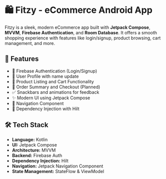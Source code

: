 # 🛍️ Fitzy - eCommerce Android App

Fitzy is a sleek, modern eCommerce app built with **Jetpack Compose**, **MVVM**, **Firebase Authentication**, and **Room Database**. It offers a smooth shopping experience with features like login/signup, product browsing, cart management, and more.

## 🚀 Features

- 🔐 Firebase Authentication (Login/Signup)
- 👤 User Profile with name update
- 🛒 Product Listing and Cart Functionality
- 🧾 Order Summary and Checkout (Planned)
- ✅ Snackbars and animations for feedback
- ✨ Modern UI using Jetpack Compose
- 🧭 Navigation Component
- 💉 Dependency Injection with Hilt

## 🛠️ Tech Stack

- **Language:** Kotlin
- **UI:** Jetpack Compose
- **Architecture:** MVVM
- **Backend:** Firebase Auth
- **Dependency Injection:** Hilt
- **Navigation:** Jetpack Navigation Component
- **State Management:** StateFlow & ViewModel
